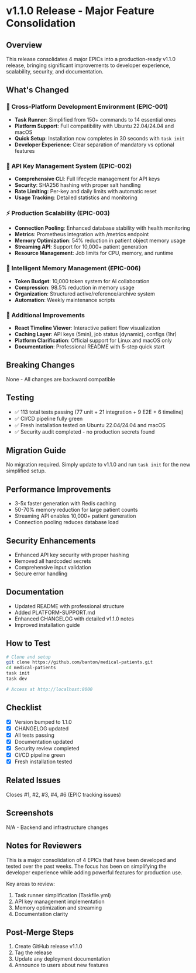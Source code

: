 

# v1.1.0 Release - Major Feature Consolidation

## Overview

This release consolidates 4 major EPICs into a production-ready v1.1.0 release, bringing significant improvements to developer experience, scalability, security, and documentation.

## What's Changed

### 🚀 Cross-Platform Development Environment (EPIC-001)
- **Task Runner**: Simplified from 150+ commands to 14 essential ones
- **Platform Support**: Full compatibility with Ubuntu 22.04/24.04 and macOS
- **Quick Setup**: Installation now completes in 30 seconds with `task init`
- **Developer Experience**: Clear separation of mandatory vs optional features

### 🔐 API Key Management System (EPIC-002)
- **Comprehensive CLI**: Full lifecycle management for API keys
- **Security**: SHA256 hashing with proper salt handling
- **Rate Limiting**: Per-key and daily limits with automatic reset
- **Usage Tracking**: Detailed statistics and monitoring

### ⚡ Production Scalability (EPIC-003)
- **Connection Pooling**: Enhanced database stability with health monitoring
- **Metrics**: Prometheus integration with /metrics endpoint
- **Memory Optimization**: 54% reduction in patient object memory usage
- **Streaming API**: Support for 10,000+ patient generation
- **Resource Management**: Job limits for CPU, memory, and runtime

### 🧠 Intelligent Memory Management (EPIC-006)
- **Token Budget**: 10,000 token system for AI collaboration
- **Compression**: 98.5% reduction in memory usage
- **Organization**: Structured active/reference/archive system
- **Automation**: Weekly maintenance scripts

### 🎯 Additional Improvements
- **React Timeline Viewer**: Interactive patient flow visualization
- **Caching Layer**: API keys (5min), job status (dynamic), configs (1hr)
- **Platform Clarification**: Official support for Linux and macOS only
- **Documentation**: Professional README with 5-step quick start

## Breaking Changes
None - All changes are backward compatible

## Testing
- ✅ 113 total tests passing (77 unit + 21 integration + 9 E2E + 6 timeline)
- ✅ CI/CD pipeline fully green
- ✅ Fresh installation tested on Ubuntu 22.04/24.04 and macOS
- ✅ Security audit completed - no production secrets found

## Migration Guide
No migration required. Simply update to v1.1.0 and run `task init` for the new simplified setup.

## Performance Improvements
- 3-5x faster generation with Redis caching
- 50-70% memory reduction for large patient counts
- Streaming API enables 10,000+ patient generation
- Connection pooling reduces database load

## Security Enhancements
- Enhanced API key security with proper hashing
- Removed all hardcoded secrets
- Comprehensive input validation
- Secure error handling

## Documentation
- Updated README with professional structure
- Added PLATFORM-SUPPORT.md
- Enhanced CHANGELOG with detailed v1.1.0 notes
- Improved installation guide

## How to Test
```bash
# Clone and setup
git clone https://github.com/banton/medical-patients.git
cd medical-patients
task init
task dev

# Access at http://localhost:8000
```

## Checklist
- [x] Version bumped to 1.1.0
- [x] CHANGELOG updated
- [x] All tests passing
- [x] Documentation updated
- [x] Security review completed
- [x] CI/CD pipeline green
- [x] Fresh installation tested

## Related Issues
Closes #1, #2, #3, #4, #6 (EPIC tracking issues)

## Screenshots
N/A - Backend and infrastructure changes

## Notes for Reviewers
This is a major consolidation of 4 EPICs that have been developed and tested over the past weeks. The focus has been on simplifying the developer experience while adding powerful features for production use.

Key areas to review:
1. Task runner simplification (Taskfile.yml)
2. API key management implementation
3. Memory optimization and streaming
4. Documentation clarity

## Post-Merge Steps
1. Create GitHub release v1.1.0
2. Tag the release
3. Update any deployment documentation
4. Announce to users about new features